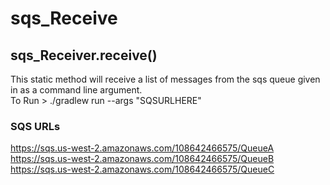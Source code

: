 # sqs_Receive

## sqs_Receiver.receive()
This static method will receive a list of messages from the sqs queue given in as a command line argument.  
To Run > ./gradlew run --args "SQSURLHERE"  
### SQS URLs
https://sqs.us-west-2.amazonaws.com/108642466575/QueueA  
https://sqs.us-west-2.amazonaws.com/108642466575/QueueB  
https://sqs.us-west-2.amazonaws.com/108642466575/QueueC  
